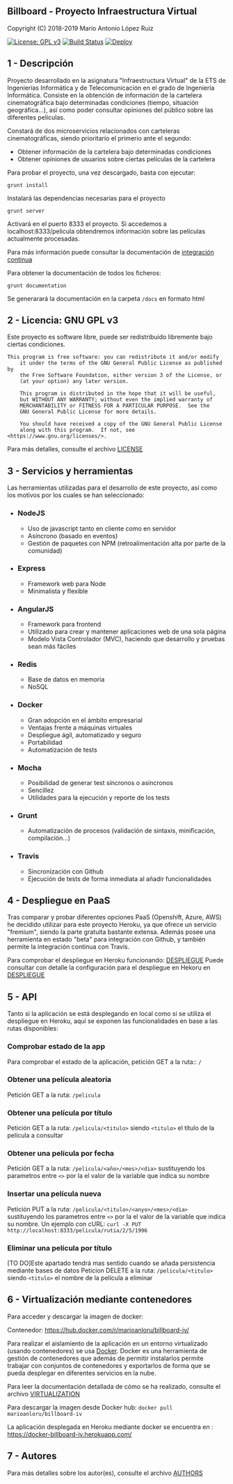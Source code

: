 ## Billboard - Proyecto Infraestructura Virtual

Copyright (C) 2018-2019 Mario Antonio López Ruiz

[![License: GPL v3](https://img.shields.io/badge/License-GPL%20v3-blue.svg)](https://www.gnu.org/licenses/gpl-3.0) [![Build Status](https://travis-ci.org/marioanloru/Billboard-IV.svg?branch=master)](https://travis-ci.org/marioanloru/Billboard-IV) [![Deploy](https://www.herokucdn.com/deploy/button.svg)](https://billboard-iv.herokuapp.com/)

## 1 - Descripción

Proyecto desarrollado en la asignatura "Infraestructura Virtual" de la ETS de Ingenierías Informática y de Telecomunicación en el grado de Ingeniería Informática. Consiste en la obtención de información de la cartelera cinematográfica bajo determinadas condiciones (tiempo, situación geográfica...), así como poder consultar opiniones del público sobre las diferentes películas.

Constará de dos microservicios relacionados con carteleras cinematográficas, siendo prioritario el primerio ante el segundo:

- Obtener información de la cartelera bajo determinadas condiciones
- Obtener opiniones de usuarios sobre ciertas películas de la cartelera

Para probar el proyecto, una vez descargado, basta con ejecutar:

`grunt install`

Instalará las dependencias necesarias para el proyecto

`grunt server`

Activará en el puerto 8333 el proyecto. Si accedemos a localhost:8333/pelicula obtendremos información sobre las películas actualmente procesadas.

Para más información puede consultar la documentación de [integración continua](https://github.com/marioanloru/Billboard-IV/tree/master/docs/INTEGRACION_CONTINUA.md)

Para obtener la documentación de todos los ficheros:

`grunt documentation`

Se generarará la documentación en la carpeta `/docs` en formato html



## 2 - Licencia: GNU GPL v3

Este proyecto es software libre, puede ser redistribuido libremente bajo ciertas condiciones.

```
This program is free software: you can redistribute it and/or modify
    it under the terms of the GNU General Public License as published by
    the Free Software Foundation, either version 3 of the License, or
    (at your option) any later version.

    This program is distributed in the hope that it will be useful,
    but WITHOUT ANY WARRANTY; without even the implied warranty of
    MERCHANTABILITY or FITNESS FOR A PARTICULAR PURPOSE.  See the
    GNU General Public License for more details.

    You should have received a copy of the GNU General Public License
    along with this program.  If not, see <https://www.gnu.org/licenses/>.
```

Para más detalles, consulte el archivo [LICENSE](https://github.com/marioanloru/Billboard-IV/blob/master/LICENSE)

## 3 - Servicios y herramientas

Las herramientas utilizadas para el desarrollo de este proyecto, así como los motivos por los cuales se han seleccionado:

- ### NodeJS

  - Uso de javascript tanto en cliente como en servidor
  - Asíncrono (basado en eventos)
  - Gestión de paquetes con NPM (retroalimentación alta por parte de la comunidad)

- ### Express

  - Framework web para Node
  - Minimalista y flexible

- ### AngularJS

  - Framework para frontend
  - Utilizado para crear y mantener aplicaciones web de una sola página
  - Modelo Vista Controlador (MVC), haciendo que desarrollo y pruebas sean más fáciles

- ### Redis

  - Base de datos en memoria
  - NoSQL

- ### Docker

  - Gran adopción en el ámbito empresarial
  - Ventajas frente a máquinas virtuales
  - Despliegue ágil, automatizado y seguro
  - Portabilidad
  - Automatización de tests

- ### Mocha

  - Posibilidad de generar test síncronos o asíncronos
  - Sencillez
  - Utilidades para la ejecución y reporte de los tests
  
- ### Grunt
  - Automatización de procesos (validación de sintaxis, minificación, compilación...)
- ### Travis
  - Sincronización con Github
  - Ejecución de tests de forma inmediata al añadir funcionalidades

## 4 - Despliegue en PaaS

Tras comparar y probar diferentes opciones PaaS (Openshift, Azure, AWS) he decidido utilizar para este proyecto Heroku, ya que ofrece un servicio "fremium", siendo la parte gratuita bastante extensa. Además posee una herramienta en estado "beta" para integración con Github, y también permite la integración continua con Travis.

Para comprobar el despliegue en Heroku funcionando: [DESPLIEGUE](https://billboard-iv.herokuapp.com/)
Puede consultar con detalle la configuración para el despliegue en Hekoru en [DESPLIEGUE](https://github.com/marioanloru/Billboard-IV/blob/master/docs/DESPLIEGUE.md)

## 5 - API
Tanto si la aplicación se está desplegando en local como si se utiliza el despliegue en Heroku, aquí se exponen las funcionalidades en base a las rutas disponibles:

### Comprobar estado de la app
Para comprobar el estado de la aplicación, petición GET a la ruta:: `/`

### Obtener una película aleatoria
Petición GET a la ruta: `/pelicula`

### Obtener una película por título
Petición GET a la ruta: `/pelicula/<titulo>` siendo `<titulo>` el título de la película a consultar

### Obtener una película por fecha
Petición GET a la ruta: `/pelicula/<año>/<mes>/<dia>` sustituyendo los parametros entre `<>` por la el valor de la variable que indica su nombre

### Insertar una película nueva
Petición PUT a la ruta: `/pelicula/<titulo>/<anyo>/<mes>/<dia>` sustituyendo los parametros entre `<>` por la el valor de la variable que indica su nombre.
Un ejemplo con cURL: `curl -X PUT http://localhost:8333/pelicula/rutia/2/5/1996`

### Eliminar una película por título
[TO DO]Este apartado tendrá mas sentido cuando se añada persistencia mediante bases de datos
Peticion DELETE a la ruta: `/pelicula/<titulo>` siendo `<titulo>` el nombre de la película a eliminar
## 6 - Virtualización mediante contenedores

Para acceder y descargar la imagen de docker: 

Contenedor: https://hub.docker.com/r/marioanloru/billboard-iv/

Para realizar el aislamiento de la aplicación en un entorno virtualizado (usando contenedores) se usa [Docker](https://www.docker.com/). Docker es una herramienta de gestión de contenedores que además de permitir instalarlos permite trabajar con conjuntos de contenedores y exportarlos de forma que se pueda desplegar en diferentes servicios en la nube.

Para leer la documentación detallada de cómo se ha realizado, consulte el archivo [VIRTUALIZATION](https://github.com/marioanloru/Billboard-IV/blob/master/docs/VIRTUALIZATION.md)

Para descargar la imagen desde Docker hub: `docker pull marioanloru/billboard-iv`

La aplicación desplegada en Heroku mediante docker se encuentra en : https://docker-billboard-iv.herokuapp.com/

## 7 - Autores

Para más detalles sobre los autor(es), consulte el archivo [AUTHORS](https://github.com/marioanloru/Billboard-IV/blob/master/AUTHORS.md)


